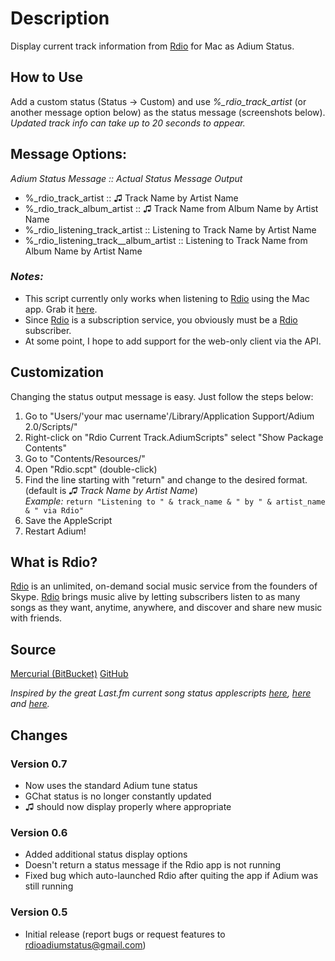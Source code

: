 # Description
Display current track information from [Rdio][1] for Mac as Adium Status.

## How to Use
Add a custom status (Status -> Custom) and use *%_rdio_track_artist* (or another message option below) as the status message (screenshots below).
*Updated track info can take up to 20 seconds to appear.*

## Message Options:
*Adium Status Message :: Actual Status Message Output*  
* %_rdio_track_artist :: ♫ Track Name by Artist Name  
* %_rdio_track_album_artist :: ♫ Track Name from Album Name by Artist Name  
* %_rdio_listening_track_artist :: Listening to Track Name by Artist Name  
* %_rdio_listening_track__album_artist :: Listening to Track Name from Album Name by Artist Name  

### *Notes:*
- This script currently only works when listening to [Rdio][1] using the Mac app. Grab it [here][2].
- Since [Rdio][1] is a subscription service, you obviously must be a [Rdio][1] subscriber.
- At some point, I hope to add support for the web-only client via the API.

## Customization
Changing the status output message is easy. Just follow the steps below:

1. Go to "Users/'your mac username'/Library/Application Support/Adium 2.0/Scripts/"
2. Right-click on "Rdio Current Track.AdiumScripts" select "Show Package Contents"
3. Go to "Contents/Resources/"
4. Open "Rdio.scpt" (double-click)
5. Find the line starting with "return" and change to the desired format. (default is *♫ Track Name by Artist Name*)  
   *Example:* `return "Listening to " & track_name & " by " & artist_name & " via Rdio"`
7. Save the AppleScript
8. Restart Adium!

## What is Rdio?
[Rdio][1] is an unlimited, on-demand social music service from the founders of Skype. [Rdio][1] brings music alive by letting subscribers listen to as many songs as they want, anytime, anywhere, and discover and share new music with friends.

## Source
[Mercurial (BitBucket)][6]
[GitHub][7]

*Inspired by the great Last.fm current song status applescripts [here][3], [here][4] and [here][3].*

## Changes
### Version 0.7
* Now uses the standard Adium tune status
* GChat status is no longer constantly updated
* ♫ should now display properly where appropriate

### Version 0.6
* Added additional status display options
* Doesn't return a status message if the Rdio app is not running
* Fixed bug which auto-launched Rdio after quiting the app if Adium was still running

### Version 0.5
* Initial release (report bugs or request features to [rdioadiumstatus@gmail.com][8])


[1]: http://www.rdio.com/ "Rdio"
[2]: http://www.rdio.com/#/apps/desktop/ "Rdio for Mac"
[3]: http://www.adiumxtras.com/index.php?a=xtras&xtra_id=6507
[4]: http://www.adiumxtras.com/index.php?a=xtras&xtra_id=5604
[5]: http://www.adiumxtras.com/index.php?a=xtras&xtra_id=6167
[6]: http://bitbucket.org/bradmcgonigle/adium-rdio-current-track-status "Mercurial (BitBucket)"
[7]: http://github.com/BradMcGonigle/Adium-Rdio-Current-Track-Status "GitHub"
[8]: mailto:rdioadiumstatus@gmail.com "rdioadiumstatus@gmail.com"